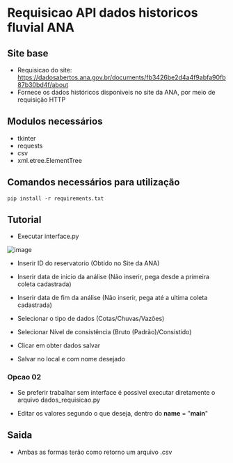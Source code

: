 # Requisicao API dados historicos fluvial ANA

## Site base
- Requisicao do site: https://dadosabertos.ana.gov.br/documents/fb3426be2d4a4f9abfa90fb87b30bd4f/about
- Fornece os dados históricos disponiveis no site da ANA, por meio de requisição HTTP

## Modulos necessários
- tkinter
- requests
- csv
- xml.etree.ElementTree

## Comandos necessários para utilização
```
pip install -r requirements.txt
```

## Tutorial
- Executar interface.py

![image](https://github.com/Viny-Pereira/requisicao_pluvial_ana/assets/121204240/96b18fd0-a60f-4b18-afd5-39f20fb9ed98)


- Inserir ID do reservatorio (Obtido no Site da ANA)
- Inserir data de inicio da análise (Não inserir, pega desde a primeira coleta cadastrada)
- Inserir data de fim da análise (Não inserir, pega até a ultima coleta cadastrada)
- Selecionar o tipo de dados (Cotas/Chuvas/Vazões)
- Selecionar Nível de consistência (Bruto (Padrão)/Consistido)

- Clicar em obter dados salvar
- Salvar no local e com nome desejado

### Opcao 02

- Se preferir trabalhar sem interface é possivel executar diretamente o arquivo dados_requisicao.py

- Editar os valores segundo o que deseja, dentro do __name__ = "__main__"


## Saida
- Ambas as formas terão como retorno um arquivo .csv

